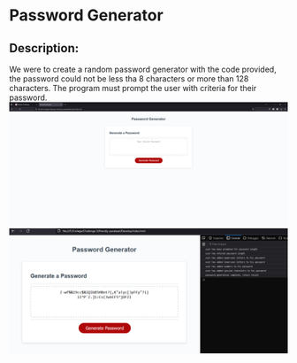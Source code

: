# Password Generator

## Description:
We were to create a random password generator with the code provided, the password could not be less tha 8 characters or more than 128 characters. The program must prompt the user with criteria for their password.
![Before password generation](https://github.com/GigaChimpus/randomn-password-generator-challenge-3/blob/main/Images/C3.PNG)
![post password generation](https://github.com/GigaChimpus/randomn-password-generator-challenge-3/blob/main/Images/c32.PNG)
